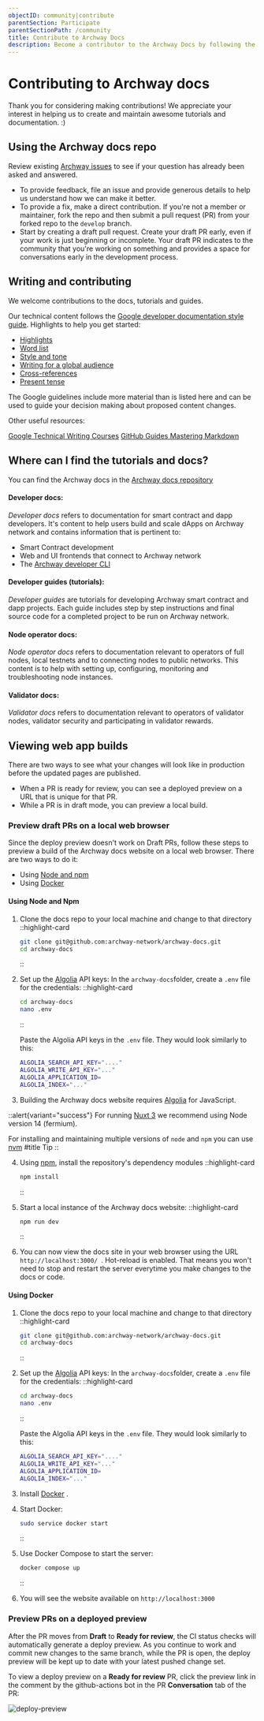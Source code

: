 ```yaml
---
objectID: community|contribute
parentSection: Participate
parentSectionPath: /community
title: Contribute to Archway Docs
description: Become a contributor to the Archway Docs by following the best practices
---
```


# Contributing to Archway docs
<!--
- [Contributing to Archway docs](#contributing-to-starport-docs)
  - [Using this repo](#using-this-repo)
  - [Writing and contributing](#writing-and-contributing)
  - [Where can I find the tutorials and docs?](#where-can-i-find-the-tutorials-and-docs)
  - [Viewing web app builds](#viewing-web-app-builds)
    - [Preview draft PRs on a local web browser](#preview-draft-prs-on-a-local-web-browser)
    - [Preview PRs on a deployed preview](#preview-prs-on-a-deployed-preview)
NOT NEEDED AS THERE IS THE SIDE MENU -->
Thank you for considering making contributions! 
We appreciate your interest in helping us to create and maintain awesome tutorials and documentation. :)

## Using the Archway docs repo

Review existing [Archway issues](https://github.com/archway-network/archway-docs/issues) to see if your question has already been asked and answered.

- To provide feedback, file an issue and provide generous details to help us understand how we can make it better.
- To provide a fix, make a direct contribution. If you're not a member or maintainer, fork the repo and then submit a pull request (PR) from your forked repo to the `develop` branch.
- Start by creating a draft pull request. Create your draft PR early, even if your work is just beginning or incomplete. Your draft PR indicates to the community that you're working on something and provides a space for conversations early in the development process.
<!-- Merging is blocked for `Draft` PRs, so they provide a safe place to experiment and invite comments.  -->

## Writing and contributing

We welcome contributions to the docs, tutorials and guides.

Our technical content follows the <a href="https://developers.google.com/style" target="_blank">Google developer documentation style guide</a>. Highlights to help you get started:


- <a href="https://developers.google.com/style/highlights" target="_blank">Highlights</a>
- <a href="https://developers.google.com/style/word-list" target="_blank">Word list</a>
- <a href="https://developers.google.com/style/tone" target="_blank">Style and tone</a>
- <a href="https://developers.google.com/style/translation" target="_blank">Writing for a global audience</a>
- <a href="https://developers.google.com/style/cross-references" target="_blank">Cross-references</a>
- <a href="https://developers.google.com/style/tense" target="_blank">Present tense</a>


The Google guidelines include more material than is listed here and can be used to guide your decision making about proposed content changes.

Other useful resources:

<a href="https://developers.google.com/tech-writing" target="_blank">Google Technical Writing Courses</a>
<a href="https://guides.github.com/features/mastering-markdown/" target="_blank">GitHub Guides Mastering Markdown</a>

## Where can I find the tutorials and docs?

You can find the Archway docs in the <a href="https://github.com/archway-network/archway-docs/tree/main" target="_blank">Archway docs repository</a>

#### Developer docs:

_Developer docs_ refers to documentation for smart contract and dapp developers. It's content to help users build and scale dApps on Archway network and contains information that is pertinent to:

- Smart Contract development
- Web and UI frontends that connect to Archway network
- The <a href="https://www.npmjs.com/package/@archwayhq/cli" target="_blank">Archway developer CLI</a>

<!-- Developer docs are located in folder [/content/2.developers](https://github.com/archway-network/archway-docs/tree/main/content/2.developers) of the repository.
I am this as i'd rather have the specific link being written after the feature/rebrading branch gets pushed into main, to avoid broken links during reviews
-->

#### Developer guides (tutorials):

_Developer guides_ are tutorials for developing Archway smart contract and dapp projects. Each guide includes step by step instructions and final source code for a completed project to be run on Archway network.
<!--
Developer guides are located in the folder [/content/2.developers/6.guides](https://github.com/archway-network/archway-docs/tree/main/content/2.developers/6.guides)
I am this as i'd rather have the specific link being available after the feature/rebrading branch gets pushed into main, to avoid broken links during reviews
-->

#### Node operator docs:

_Node operator docs_ refers to documentation relevant to operators of full nodes, local testnets and to connecting nodes to public networks. This content is to help with setting up, configuring, monitoring and troubleshooting node instances.
<!--
Node operator docs are located in [/content/4.validators](https://github.com/archway-network/archway-docs/tree/main/content/4.validators).
I am this as i'd rather have the specific link being available after the feature/rebrading branch gets pushed into main, to avoid broken links during reviews
-->
#### Validator docs:

_Validator docs_ refers to documentation relevant to operators of validator nodes, validator security and participating in validator rewards.
<!--
Validator docs are located in [/content/4.validators](https://github.com/archway-network/archway-docs/tree/main/content/4.validators).
I am this as i'd rather have the specific link being available after the feature/rebrading branch gets pushed into main, to avoid broken links during reviews
-->
## Viewing web app builds

There are two ways to see what your changes will look like in production before the updated pages are published.

- When a PR is ready for review, you can see a deployed preview on a URL that is unique for that PR.
- While a PR is in draft mode, you can preview a local build.


### **Preview draft PRs on a local web browser**

Since the deploy preview doesn't work on Draft PRs, follow these steps to preview a build of the Archway docs website on a local web browser. There are two ways to do it:
- Using <a href="https://nodejs.org/en/download/" target="_blank">Node and npm</a>
- Using <a href="https://docs.docker.com/engine/install/ubuntu/" target="_blank">Docker</a>


#### **Using Node and Npm**
1. Clone the docs repo to your local machine and change to that directory
   ::highlight-card

   ```bash
   git clone git@github.com:archway-network/archway-docs.git
   cd archway-docs
   ```

   ::

2. Set up the [Algolia](https://www.algolia.com/) API keys:
   In the `archway-docs`folder, create a `.env` file for the credentials:
   ::highlight-card

   ```bash
   cd archway-docs
   nano .env
   ```

   ::

   Paste the Algolia API keys in the `.env` file. They would look similarly to this:
   ```bash
   ALGOLIA_SEARCH_API_KEY="...."
   ALGOLIA_WRITE_API_KEY="..."
   ALGOLIA_APPLICATION_ID=
   ALGOLIA_INDEX="..."
   ```



3. Building the Archway docs website requires <a href="https://www.algolia.com/" target="_blank">Algolia</a> for JavaScript.

::alert{variant="success"}
For running <a href="https://nuxt.com/" target="_blank">Nuxt 3</a> we recommend using Node version 14 (fermium). 

For installing and maintaining multiple versions of `node` and `npm` you can use <a href="https://nvm.sh" target="_blank">nvm</a>
#title
Tip
::

4. Using <a href="https://www.npmjs.com/" target="_blank">npm</a>, install the repository's dependency modules
   ::highlight-card

   ```bash
   npm install
   ```

   ::
   

5. Start a local instance of the Archway docs website:
   ::highlight-card

   ```bash
   npm run dev
   ```

   ::
   


6.  You can now view the docs site in your web browser using the URL `http://localhost:3000/ `. 
Hot-reload is enabled. That means you won't need to stop and restart the server everytime you make changes to the docs or code.

#### **Using Docker**

1. Clone the docs repo to your local machine and change to that directory
   ::highlight-card

   ```bash
   git clone git@github.com:archway-network/archway-docs.git
   cd archway-docs
   ```

   ::


2. Set up the <a href="https://www.algolia.com/" target="_blank">Algolia</a> API keys:
   In the `archway-docs`folder, create a `.env` file for the credentials:
   ::highlight-card

   ```bash
   cd archway-docs
   nano .env
   ```

   ::

   Paste the Algolia API keys in the `.env` file. They would look similarly to this:
   ```bash
   ALGOLIA_SEARCH_API_KEY="...."
   ALGOLIA_WRITE_API_KEY="..."
   ALGOLIA_APPLICATION_ID=
   ALGOLIA_INDEX="..."
   ```

3. Install <a href="https://docs.docker.com/engine/install/ubuntu/" target="_blank">Docker</a>
.

4. Start Docker:

   ```bash
   sudo service docker start
   ```

   ::   

5. Use Docker Compose to start the server:

   ```bash
   docker compose up
   ```

   ::  

6. You will see the website available on `http://localhost:3000`


### **Preview PRs on a deployed preview**

After the PR moves from **Draft** to **Ready for review**, the CI status checks will automatically generate a deploy preview. As you continue to work and commit new changes to the same branch, while the PR is open, the deploy preview will be kept up to date with your latest pushed change set.

To view a deploy preview on a **Ready for review** PR, click the preview link in the comment by the github-actions bot in the PR **Conversation** tab of the PR:

![deploy-preview](/images/docs/deploy-preview.png)